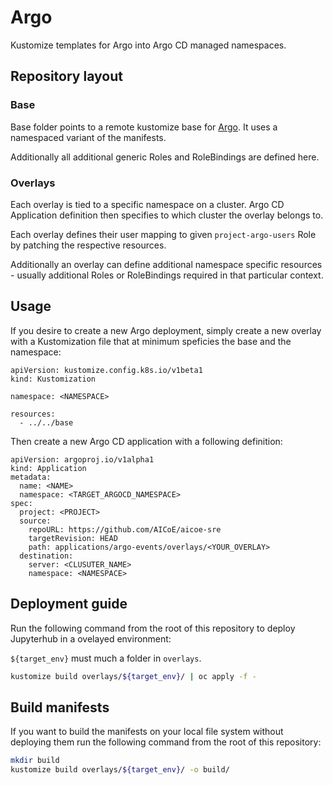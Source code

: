 # Argo

Kustomize templates for Argo into Argo CD managed namespaces.

## Repository layout

### Base

Base folder points to a remote kustomize base for [Argo](https://github.com/argoproj/argo/tree/master/manifests). It uses a namespaced variant of the manifests.

Additionally all additional generic Roles and RoleBindings are defined here.

### Overlays

Each overlay is tied to a specific namespace on a cluster. Argo CD Application definition then specifies to which cluster the overlay belongs to.

Each overlay defines their user mapping to given `project-argo-users` Role by patching the respective resources.

Additionally an overlay can define additional namespace specific resources - usually additional Roles or RoleBindings required in that particular context.

## Usage

If you desire to create a new Argo deployment, simply create a new overlay with a Kustomization file that at minimum speficies the base and the namespace:

```
apiVersion: kustomize.config.k8s.io/v1beta1
kind: Kustomization

namespace: <NAMESPACE>

resources:
  - ../../base
```

Then create a new Argo CD application with a following definition:

```
apiVersion: argoproj.io/v1alpha1
kind: Application
metadata:
  name: <NAME>
  namespace: <TARGET_ARGOCD_NAMESPACE>
spec:
  project: <PROJECT>
  source:
    repoURL: https://github.com/AICoE/aicoe-sre
    targetRevision: HEAD
    path: applications/argo-events/overlays/<YOUR_OVERLAY>
  destination:
    server: <CLUSUTER_NAME>
    namespace: <NAMESPACE>
```

## Deployment guide

Run the following command from the root of this repository to deploy
Jupyterhub in a ovelayed environment:

`${target_env}` must much a folder in `overlays`.

```bash
kustomize build overlays/${target_env}/ | oc apply -f -
```

## Build manifests

If you want to build the manifests on your local file system without deploying
them run the following command from the root of this repository:

```bash
mkdir build
kustomize build overlays/${target_env}/ -o build/
```
